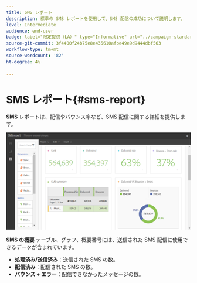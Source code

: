 ```yaml
---
title: SMS レポート
description: 標準の SMS レポートを使用して、SMS 配信の成功について説明します。
level: Intermediate
audience: end-user
badge: label="限定提供（LA）" type="Informative" url="../campaign-standard-migration-home.md" tooltip="Campaign Standard移行済みユーザーに制限"
source-git-commit: 3f4400f24b75e8e435610afbe49e9d9444dbf563
workflow-type: tm+mt
source-wordcount: '82'
ht-degree: 4%

---
```


# SMS レポート{#sms-report}

**SMS** レポートは、配信やバウンス率など、SMS 配信に関する詳細を提供します。

![](assets/dynamic_report_sms.png)

**SMS の概要** テーブル、グラフ、概要番号には、送信された SMS 配信に使用できるデータが含まれています。

* **処理済み/送信済み**：送信された SMS の数。
* **配信済み**：配信された SMS の数。
* **バウンス + エラー**：配信できなかったメッセージの数。
